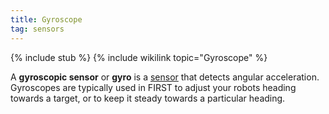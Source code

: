 ```yaml
---
title: Gyroscope
tag: sensors
---
```


{% include stub %}
{% include wikilink topic="Gyroscope" %}

A **gyroscopic sensor** or **gyro** is a [sensor](sensor) that detects angular acceleration. Gyroscopes are typically used in FIRST to adjust your robots heading towards a target, or to keep it steady towards a particular heading.
